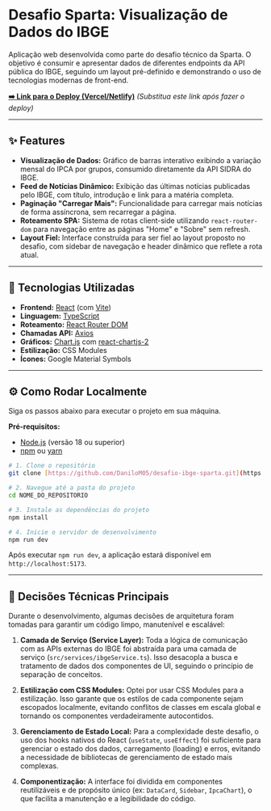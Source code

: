 # Desafio Sparta: Visualização de Dados do IBGE

Aplicação web desenvolvida como parte do desafio técnico da Sparta. O objetivo é consumir e apresentar dados de diferentes endpoints da API pública do IBGE, seguindo um layout pré-definido e demonstrando o uso de tecnologias modernas de front-end.

**[➡️ Link para o Deploy (Vercel/Netlify)]()** *(Substitua este link após fazer o deploy)*

---

## ✨ Features

* **Visualização de Dados:** Gráfico de barras interativo exibindo a variação mensal do IPCA por grupos, consumido diretamente da API SIDRA do IBGE.
* **Feed de Notícias Dinâmico:** Exibição das últimas notícias publicadas pelo IBGE, com título, introdução e link para a matéria completa.
* **Paginação "Carregar Mais":** Funcionalidade para carregar mais notícias de forma assíncrona, sem recarregar a página.
* **Roteamento SPA:** Sistema de rotas client-side utilizando `react-router-dom` para navegação entre as páginas "Home" e "Sobre" sem refresh.
* **Layout Fiel:** Interface construída para ser fiel ao layout proposto no desafio, com sidebar de navegação e header dinâmico que reflete a rota atual.

---

## 🚀 Tecnologias Utilizadas

* **Frontend:** [React](https://react.dev/) (com [Vite](https://vitejs.dev/))
* **Linguagem:** [TypeScript](https://www.typescriptlang.org/)
* **Roteamento:** [React Router DOM](https://reactrouter.com/)
* **Chamadas API:** [Axios](https://axios-http.com/)
* **Gráficos:** [Chart.js](https://www.chartjs.org/) com [react-chartjs-2](https://react-chartjs-2.js.org/)
* **Estilização:** CSS Modules
* **Ícones:** Google Material Symbols

---


## ⚙️ Como Rodar Localmente

Siga os passos abaixo para executar o projeto em sua máquina.

**Pré-requisitos:**
* [Node.js](https://nodejs.org/en) (versão 18 ou superior)
* [npm](https://www.npmjs.com/) ou [yarn](https://yarnpkg.com/)

```bash
# 1. Clone o repositório
git clone [https://github.com/DaniloM05/desafio-ibge-sparta.git](https://github.com/DaniloM05/desafio-ibge-sparta.git)

# 2. Navegue até a pasta do projeto
cd NOME_DO_REPOSITORIO

# 3. Instale as dependências do projeto
npm install

# 4. Inicie o servidor de desenvolvimento
npm run dev
```
Após executar `npm run dev`, a aplicação estará disponível em `http://localhost:5173`.

---

## 🧠 Decisões Técnicas Principais

Durante o desenvolvimento, algumas decisões de arquitetura foram tomadas para garantir um código limpo, manutenível e escalável:

1.  **Camada de Serviço (Service Layer):** Toda a lógica de comunicação com as APIs externas do IBGE foi abstraída para uma camada de serviço (`src/services/ibgeService.ts`). Isso desacopla a busca e tratamento de dados dos componentes de UI, seguindo o princípio de separação de conceitos.

2.  **Estilização com CSS Modules:** Optei por usar CSS Modules para a estilização. Isso garante que os estilos de cada componente sejam escopados localmente, evitando conflitos de classes em escala global e tornando os componentes verdadeiramente autocontidos.

3.  **Gerenciamento de Estado Local:** Para a complexidade deste desafio, o uso dos hooks nativos do React (`useState`, `useEffect`) foi suficiente para gerenciar o estado dos dados, carregamento (loading) e erros, evitando a necessidade de bibliotecas de gerenciamento de estado mais complexas.

4.  **Componentização:** A interface foi dividida em componentes reutilizáveis e de propósito único (ex: `DataCard`, `Sidebar`, `IpcaChart`), o que facilita a manutenção e a legibilidade do código.
